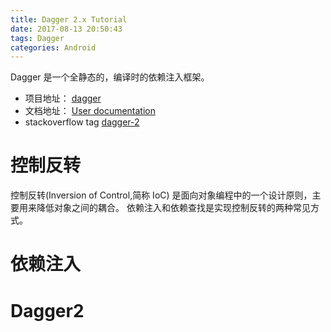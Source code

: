 ```yaml
---
title: Dagger 2.x Tutorial
date: 2017-08-13 20:50:43
tags: Dagger
categories: Android
---
```


<!-- more -->

Dagger 是一个全静态的，编译时的依赖注入框架。

* 项目地址： [dagger](https://github.com/google/dagger)
* 文档地址： [User documentation](https://google.github.io/dagger/)
* stackoverflow tag [dagger-2](https://stackoverflow.com/questions/tagged/dagger-2)

# 控制反转

控制反转(Inversion of Control,简称 IoC) 是面向对象编程中的一个设计原则，主要用来降低对象之间的耦合。
依赖注入和依赖查找是实现控制反转的两种常见方式。

# 依赖注入

# Dagger2 
